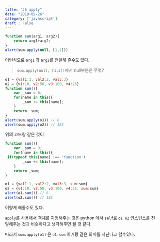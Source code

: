 ```yaml
---
title: "JS apply"
date: "2019-05-26"
category: ['javascript']
draft : False
---
```



```javascript
function sum(arg1, arg2){
    return arg1+arg2;
}
alert(sum.apply(null, [1,2])) 
```

이런식으로 `arg1` 과 `arg2`를 전달해 줄수도 있다.

> `sum.apply(null, [1,2])`에서 null부분은 무엇?


```javascript
o1 = {val1:1, val2:2, val3:3}
o2 = {v1:10, v2:50, v3:100, v4:25}
function sum(){
    var _sum = 0;
    for(name in this){
        _sum += this[name];
    }
    return _sum;
}
alert(sum.apply(o1)) // 6
alert(sum.apply(o2)) // 185
```
위의 코드랑 같은 것이

```javascript
function sum(){
    var _sum = 0;
    for(name in this){
 if(typeof this[name] !== 'function')
        _sum += this[name];
    }
    return _sum;
}

o1 = {val1:1, val2:2, val3:3, sum:sum}
o2 = {v1:10, v2:50, v3:100, v4:25, sum:sum}
alert(o1.sum()) // 6
alert(o2.sum()) // 185
```
이렇게 해줄수도 있다.

`apply`를 사용해서 객체를 지정해주는 것은
python 에서 `self`로 `o1 o2` 인스턴스를 전달해주는 것과 비슷하다고 생각해주면 될 것 같다.

따라서 `sum.apply(o1)` 은 `o1.sum` 이거랑 같은 의미를 지닌다고 할수있다.